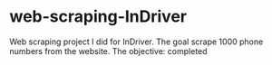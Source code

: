 # web-scraping-InDriver

Web scraping project I did for InDriver. The goal scrape 1000 phone numbers from the website. 
The objective: completed
